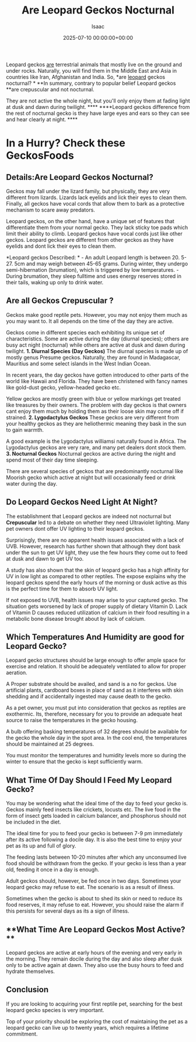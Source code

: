 ﻿---
title: Are Leopard Geckos Nocturnal
description: Leopard geckos are terrestrial animals that mostly live on the ground and under rocks. Naturally, you will find them in the Middle East and Asia in countries...
slug: /are-leopard-geckos-nocturnal/
date: 2025-07-10 00:00:00+00:00
lastmod: 2025-07-10 00:00:00+03:00
author: Isaac
categories:
- Fleas
- Guide
tags:
- fleas
- are
- leopard
layout: post
---

Leopard geckos [are](https://pestpolicy.com/are-fleas-nocturnal/) terrestrial animals that mostly live on the ground and under rocks. Naturally, you will find them in the Middle East and Asia in countries like Iran, Afghanistan and India. So, *are [leopard](https://pestpolicy.com/what-does-leopard-gecko-eat/) geckos nocturnal? * **In summary, contrary to popular belief Leopard geckos **are crepuscular and not nocturnal.

They are not active the whole night, but you'll only enjoy them at fading light at dusk and dawn during twilight. **** ****Leopard geckos difference from the rest of nocturnal gecko is they have large eyes and ears so they can see and hear clearly at night. ****

# **In a Hurry? Check these GeckosFoods**

##  Details:**Are Leopard Geckos Nocturnal?**

Geckos may fall under the lizard family, but physically, they are very different from lizards. Lizards lack eyelids and lick their eyes to clean them. Finally, all geckos have vocal cords that allow them to bark as a protective mechanism to scare away predators.

Leopard geckos, on the other hand, have a unique set of features that differentiate them from your normal gecko. They lack sticky toe pads which limit their ability to climb. Leopard geckos have vocal cords just like other geckos. Leopard geckos are different from other geckos as they have eyelids and dont lick their eyes to clean them.

*Leopard geckos Described: * - An adult Leopard length is between 20. 5-27. 5cm and may weigh between 45-65 grams. During winter, they undergo semi-hibernation (brumation), which is triggered by low temperatures. - During brumation, they sleep fulltime and uses energy reserves stored in their tails, waking up only to drink water.

##  **Are all Geckos Crepuscular ?**

Geckos make good reptile pets. However, you may not enjoy them much as you may want to. It all depends on the time of the day they are active.

Geckos come in different species each exhibiting its unique set of characteristics. Some are active during the day (diurnal species); others are busy act night (nocturnal) while others are active at dusk and dawn during twilight. **1. Diurnal Species (Day Geckos)** The diurnal species is made up of mostly genus Presume geckos. Naturally, they are found in Madagascar, Mauritius and some select islands in the West Indian Ocean.

In recent years, the day geckos have gotten introduced to other parts of the world like Hawaii and Florida. They have been christened with fancy names like gold-dust gecko, yellow-headed gecko etc.

Yellow geckos are mostly green with blue or yellow markings get treated like treasures by their owners. The problem with day geckos is that owners cant enjoy them much by holding them as their loose skin may come off if strained. **2. Lygodactylus Geckos** These geckos are very different from your healthy geckos as they are heliothermic meaning they bask in the sun to gain warmth.

A good example is the Lygodactylus williamsi naturally found in Africa. The Lygodactylus geckos are very rare, and many pet dealers dont stock them. **3. Nocturnal Geckos** Nocturnal geckos are active during the night and spend most of their day time sleeping.

There are several species of geckos that are predominantly nocturnal like Moorish gecko which active at night but will occasionally feed or drink water during the day.

##  **Do Leopard Geckos Need Light At Night?**

The establishment that Leopard geckos are indeed not nocturnal but **Crepuscular** led to a debate on whether they need Ultraviolet lighting. Many pet owners dont offer UV lighting to their leopard geckos.

Surprisingly, there are no apparent health issues associated with a lack of UVB. However, research has further shown that although they dont bask under the sun to get UV light, they use the few hours they come out to feed at dusk and dawn to get UV too.

A study has also shown that the skin of leopard gecko has a high affinity for UV in low light as compared to other reptiles. The expose explains why the leopard geckos spend the early hours of the morning or dusk active as this is the perfect time for them to absorb UV light.

If not exposed to UVB, health issues may arise to your captured gecko. The situation gets worsened by lack of proper supply of dietary Vitamin D. Lack of Vitamin D causes reduced utilization of calcium in their food resulting in a metabolic bone disease brought about by lack of calcium.

##  **Which Temperatures And Humidity are good for Leopard Gecko?**

Leopard gecko structures should be large enough to offer ample space for exercise and relation. It should be adequately ventilated to allow for proper aeration.

A Proper substrate should be availed, and sand is a no for geckos. Use artificial plants, cardboard boxes in place of sand as it interferes with skin shedding and if accidentally ingested may cause death to the gecko.

As a pet owner, you must put into consideration that geckos as reptiles are exothermic. Its, therefore, necessary for you to provide an adequate heat source to raise the temperatures in the gecko housing.

A bulb offering basking temperatures of 32 degrees should be available for the gecko the whole day in the spot area. In the cool end, the temperatures should be maintained at 25 degrees.

You must monitor the temperatures and humidity levels more so during the winter to ensure that the gecko is kept sufficiently warm.

##  **What Time Of Day Should I Feed My Leopard Gecko?**

You may be wondering what the ideal time of the day to feed your gecko is. Geckos mainly feed insects like crickets, locusts etc. The live food in the form of insect gets loaded in calcium balancer, and phosphorus should not be included in the diet.

The ideal time for you to feed your gecko is between 7-9 pm immediately after its active following a docile day. It is also the best time to enjoy your pet as its up and full of glory.

The feeding lasts between 10-20 minutes after which any unconsumed live food should be withdrawn from the gecko. If your gecko is less than a year old, feeding it once in a day is enough.

Adult geckos should, however, be fed once in two days. Sometimes your leopard gecko may refuse to eat. The scenario is as a result of illness.

Sometimes when the gecko is about to shed its skin or need to reduce its food reserves, it may refuse to eat. However, you should raise the alarm if this persists for several days as its a sign of illness.

##  **What Time Are Leopard Geckos Most Active? **

Leopard geckos are active at early hours of the evening and very early in the morning. They remain docile during the day and also sleep after dusk only to be active again at dawn. They also use the busy hours to feed and hydrate themselves.

##  **Conclusion**

If you are looking to acquiring your first reptile pet, searching for the best leopard gecko species is very important.

Top of your priority should be exploring the cost of maintaining the pet as a leopard gecko can live up to twenty years, which requires a lifetime commitment.

